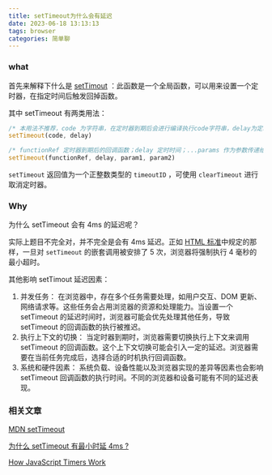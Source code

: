 ```yaml
---
title: setTimeout为什么会有延迟
date: 2023-06-18 13:13:13
tags: browser
categories: 简单聊
---
```




### what

首先来解释下什么是 [setTimout](https://developer.mozilla.org/zh-CN/docs/Web/API/setTimeout) ：此函数是一个全局函数，可以用来设置一个定时器，在指定时间后触发回掉函数。

其中 setTimeout 有两类用法：

```js
/* 本用法不推荐，code 为字符串，在定时器到期后会进行编译执行code字符串，delay为定时时间 */
setTimeout(code, delay)
```

```js
/* functionRef 定时器到期后的回调函数；delay 定时时间；...params 作为参数传递给回调函数 */
setTimeout(functionRef, delay, param1, param2)
```



`setTimeout` 返回值为一个正整数类型的 `timeoutID` ，可使用 `clearTimeout` 进行取消定时器。



### Why

为什么 setTimeout 会有 4ms 的延迟呢？

实际上题目不完全对，并不完全是会有 4ms 延迟。正如 [HTML 标准](https://html.spec.whatwg.org/multipage/timers-and-user-prompts.html#timers)中规定的那样，一旦对 `setTimeout` 的嵌套调用被安排了 5 次，浏览器将强制执行 4 毫秒的最小超时。

其他影响 setTimout 延迟因素：

1. 并发任务： 在浏览器中，存在多个任务需要处理，如用户交互、DOM 更新、网络请求等。这些任务会占用浏览器的资源和处理能力。当设置一个 setTimeout 的延迟时间时，浏览器可能会优先处理其他任务，导致 setTimeout 的回调函数的执行被推迟。
2. 执行上下文的切换： 当定时器到期时，浏览器需要切换执行上下文来调用 setTimeout 的回调函数。这个上下文切换可能会引入一定的延迟。浏览器需要在当前任务完成后，选择合适的时机执行回调函数。
3. 系统和硬件因素： 系统负载、设备性能以及浏览器实现的差异等因素也会影响 setTimeout 回调函数的执行时间。不同的浏览器和设备可能有不同的延迟表现。



### 相关文章

[MDN setTimeout](https://developer.mozilla.org/zh-CN/docs/Web/API/setTimeout)

[为什么 setTimeout 有最小时延 4ms ?](https://juejin.cn/post/6846687590616137742)

[How JavaScript Timers Work](https://johnresig.com/blog/how-javascript-timers-work/)



